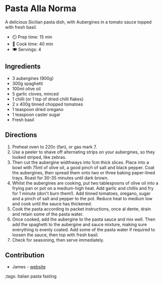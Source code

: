 # Pasta Alla Norma

A delicious Sicilian pasta dish, with Aubergines in a tomato sauce topped with fresh basil.

- ⏲️ Prep time: 15 min
- 🍳 Cook time: 40 min
- 🍽️ Servings: 4

## Ingredients

- 3 aubergines (900g)
- 300g spaghetti
- 100ml olive oil
- 5 garlic cloves, minced
- 1 chilli (or 1 tsp of dried chilli flakes)
- 2 x 400g tinned chopped tomatoes
- 1 teaspoon dried oregano
- 1 teaspoon caster sugar
- Fresh basil

## Directions

1. Preheat oven to 220c (fan), or gas mark 7.
2. Use a peeler to shave off alternating strips on your aubergines, so they looked striped, like zebras.
3. Then cut the aubergine widthways into 1cm thick slices. Place into a bowl with 75ml of olive oil, a good pinch of salt and black pepper. Coat the aubergines, then spread them onto two or three baking paper-lined trays. Roast for 30-35 minutes until dark brown.
4. Whilst the aubergines are cooking, put two tablespoons of olive oil into a frying pan or pot on a medium-high heat. Add garlic and chillis and fry for 1 minute (don't burn them!). Add tinned tomatoes, oregano, sugar and a pinch of salt and pepper to the pot. Reduce heat to medium low and cook until the sauce has thickened.
5. Cook the pasta according to packet instructions, once al dente, drain and retain some of the pasta water.
6. Once cooked, add the aubergine to the pasta sauce and mix well. Then add the spaghetti to the aubergine and sauce mixture, making sure everything is evenly coated. Add some of the pasta water if required to loosen the sauce, then top with fresh basil.
7. Check for seasoning, then serve immediately.

## Contribution

- James - [website](https://jameskent.xyz)

;tags: italian pasta fasting
